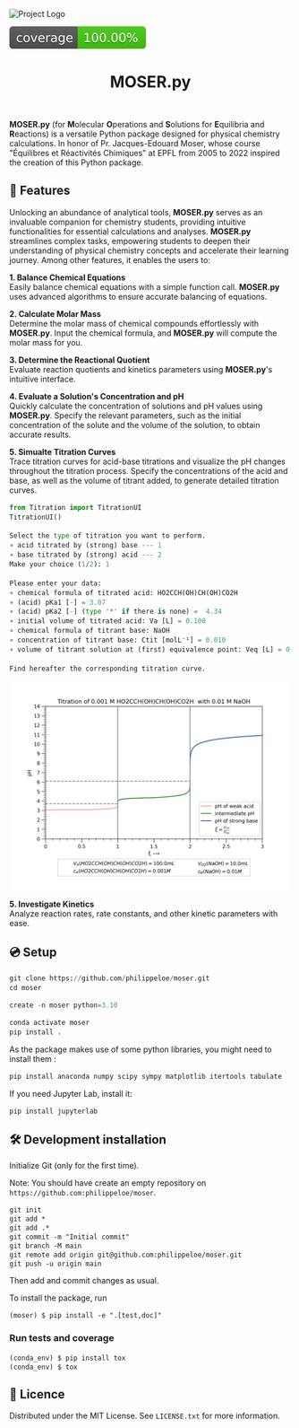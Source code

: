 ![Project Logo](assets/banner2.png)

![Coverage Status](assets/coverage-badge.svg)

<h1 align="center">
MOSER.py
</h1>

<br>

__MOSER.py__ (for **M**olecular **O**perations and **S**olutions for **E**quilibria and **R**eactions) is a versatile Python package designed for physical chemistry calculations. In honor of Pr. Jacques-Edouard Moser, whose course "Équilibres et Réactivités Chimiques" at EPFL from 2005 to 2022 inspired the creation of this Python package.

## 🔬 Features
Unlocking an abundance of analytical tools, __MOSER.py__ serves as an invaluable companion for chemistry students, providing intuitive functionalities for essential calculations and analyses. __MOSER.py__ streamlines complex tasks, empowering students to deepen their understanding of physical chemistry concepts and accelerate their learning journey. Among other features, it enables the users to:

__1. Balance Chemical Equations__ <br>
Easily balance chemical equations with a simple function call. __MOSER.py__ uses advanced algorithms to ensure accurate balancing of equations.

__2. Calculate Molar Mass__ <br>
Determine the molar mass of chemical compounds effortlessly with __MOSER.py__. Input the chemical formula, and __MOSER.py__ will compute the molar mass for you.

__3. Determine the Reactional Quotient__ <br>
Evaluate reaction quotients and kinetics parameters using __MOSER.py__'s intuitive interface.

__4. Evaluate a Solution's Concentration and pH__ <br>
Quickly calculate the concentration of solutions and pH values using __MOSER.py__. Specify the relevant parameters, such as the initial concentration of the solute and the volume of the solution, to obtain accurate results.

__5. Simualte Titration Curves__ <br>
Trace titration curves for acid-base titrations and visualize the pH changes throughout the titration process. Specify the concentrations of the acid and base, as well as the volume of titrant added, to generate detailed titration curves.
```python
from Titration import TitrationUI
TitrationUI()

Select the type of titration you want to perform.
∘ acid titrated by (strong) base --- 1
∘ base titrated by (strong) acid --- 2
Make your choice (1/2): 1

Please enter your data:
∘ chemical formula of titrated acid: HO2CCH(OH)CH(OH)CO2H 
∘ (acid) pKa1 [-] = 3.07
∘ (acid) pKa2 [-] (type '*' if there is none) =  4.34
∘ initial volume of titrated acid: Va [L] = 0.100
∘ chemical formula of titrant base: NaOH
∘ concentration of titrant base: Ctit [molL⁻¹] = 0.010
∘ volume of titrant solution at (first) equivalence point: Veq [L] = 0.010

Find hereafter the corresponding titration curve.
```
<p align="center">
    <img src="assets/Tit1.png" alt="Alt Text" width="500" style="display:block; margin:auto;">
</p>

__5. Investigate Kinetics__ <br>
Analyze reaction rates, rate constants, and other kinetic parameters with ease.

## 💿 Setup 
```python
git clone https://github.com/philippeloe/moser.git
cd moser
```
```python
create -n moser python=3.10
```
```python
conda activate moser
pip install .
```
As the package makes use of some python libraries, you might need to install them :
```python
pip install anaconda numpy scipy sympy matplotlib itertools tabulate
```
If you need Jupyter Lab, install it:
```
pip install jupyterlab
```

## 🛠️ Development installation

Initialize Git (only for the first time). 

Note: You should have create an empty repository on `https://github.com:philippeloe/moser`.

```
git init
git add * 
git add .*
git commit -m "Initial commit" 
git branch -M main
git remote add origin git@github.com:philippeloe/moser.git 
git push -u origin main
```

Then add and commit changes as usual. 

To install the package, run

```
(moser) $ pip install -e ".[test,doc]"
```

### Run tests and coverage

```
(conda_env) $ pip install tox
(conda_env) $ tox
```

## 📖 Licence
Distributed under the MIT License. See ```LICENSE.txt``` for more information.



